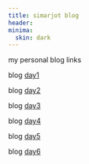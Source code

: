 ```yaml
---
title: simarjot blog
header:
minima:
  skin: dark
---
```

my personal blog links


blog [day1](https://simarjot0032.github.io/simar.github.io/post/day1)

blog [day2](https://simarjot0032.github.io/simar.github.io/post/day2)

blog [day3](https://simarjot0032.github.io/simar.github.io/post/day3)

blog [day4](https://simarjot0032.github.io/simar.github.io/post/DAy4.html)

blog [day5](https://simarjot0032.github.io/simar.github.io/post/DAY5.html)

blog [day6]( https://simarjot0032.github.io/simar.github.io/post/Day6.html)


